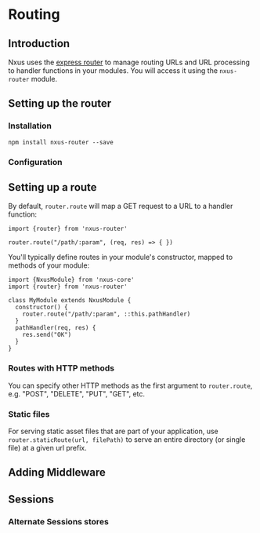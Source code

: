 # Routing

## Introduction

Nxus uses the [express router](http://expressjs.com/en/starter/basic-routing.html) to manage routing URLs and URL processing to handler functions in your modules. You will access it using the `nxus-router` module.

## Setting up the router

### Installation

`npm install nxus-router --save`

### Configuration


## Setting up a route

By default, `router.route` will map a GET request to a URL to a handler function:

```
import {router} from 'nxus-router'

router.route("/path/:param", (req, res) => { })
```

You'll typically define routes in your module's constructor, mapped to methods of your module:

```
import {NxusModule} from 'nxus-core'
import {router} from 'nxus-router'

class MyModule extends NxusModule {
  constructor() {
    router.route("/path/:param", ::this.pathHandler)
  }
  pathHandler(req, res) {
    res.send("OK")
  }
}
```

### Routes with HTTP methods

You can specify other HTTP methods as the first argument to `router.route`, e.g. "POST", "DELETE", "PUT", "GET", etc.

### Static files

For serving static asset files that are part of your application, use `router.staticRoute(url, filePath)` to serve an entire directory (or single file) at a given url prefix.

## Adding Middleware

## Sessions

### Alternate Sessions stores